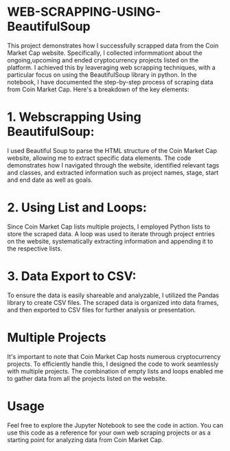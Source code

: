 # WEB-SCRAPPING-USING-BeautifulSoup
This project demonstrates how I successfully scrapped data from the Coin Market Cap website. Specifically, I collected informmationt about the ongoing,upcoming and ended cryptocurrency projects listed on the platform. I achieved this by leaveraging web scrapping techniques, with a particular focus on using the BeautifulSoup library in python.
In the  notebook, I have documented the step-by-step process of scraping data from Coin Market Cap. Here's a breakdown of the key elements:
# 1. Webscrapping Using BeautifulSoup:
I used Beautiful Soup to parse the HTML structure of the Coin Market Cap website, allowing me to extract specific data elements.
The code demonstrates how I navigated through the website, identified relevant tags and classes, and extracted information such as project names, stage, start and end date as well as goals.
# 2. Using List and Loops:
Since Coin Market Cap lists multiple projects, I employed Python lists to store the scraped data. A loop was used to iterate through project entries on the website, systematically extracting information and appending it to the respective lists.
# 3. Data Export to CSV:
To ensure the data is easily shareable and analyzable, I utilized the Pandas library to create CSV files. The scraped data is organized into data frames, and then exported to CSV files for further analysis or presentation.
# Multiple Projects
It's important to note that Coin Market Cap hosts numerous cryptocurrency projects. To efficiently handle this, I designed the code to work seamlessly with multiple projects. The combination of empty lists and loops enabled me to gather data from all the projects listed on the website.
# Usage
Feel free to explore the Jupyter Notebook to see the code in action. You can use this code as a reference for your own web scraping projects or as a starting point for analyzing data from Coin Market Cap.
